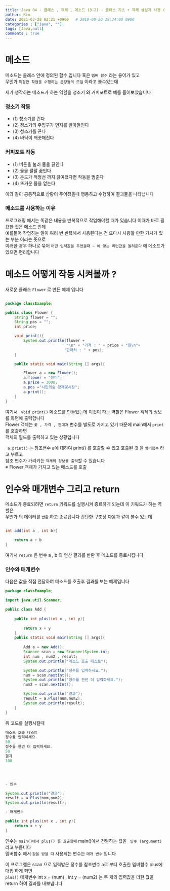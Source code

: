 ```yaml
---
title: Java 04 - 클래스 , 객체 , 메소드 (3-2) - 클래스 기초 + 객체 생성과 사용 (2)
author: Kim
date: 2021-03-28 02:21 +0900   # 2019-08-20 19:34:00 0900
categories : ["Java", ""]
tags: [Java,null]
comments : true
---
```


# 메소드

메소드는 클래스 안에 정의된 함수 입니다 혹은 ``` 멤버 함수 ``` 라는 용어가 있고<br>
무언가 ``` 특정한 작업을 수행하는 문장들의 모임 ``` 이라고 볼수있는데<br>

제가 생각하는 메소드가 하는 역할을 청소기 와 커피포트로 예를 들어보았습니다<br>

### 청소기 작동

* (1) 청소기를 킨다
* (2) 청소기의 주입구가 먼지를 빨아들인다
* (3) 청소기를 끈다
* (4) 바닥이 깨끗해진다

### 커피포트 작동

* (1) 버튼을 눌러 물을 끓인다
* (2) 물을 팔팔 끓인다
* (3) 온도가 적정선 까지 끓여졌다면 작동을 멈춘다
* (4) 뜨거운 물을 얻는다

이와 같이 공통적으로 상황이 주어졌을때 행동하고 수행하여 결과물을 나타냅니다<br>

### 메소드를 사용하는 이유

프로그래밍 에서는 똑같은 내용을 반복적으로 작업해야할 때가 있습니다 이때가 바로 필요한 것은 메소드 인데<br>
예를들어 작업하는 일이 여러 번 반복해서 사용된다는 건 또다시 사용할 만한 가치가 있는 부분 이라는 뜻으로<br>
이러한 경우  하나로 묶어 ``` 어떤 입력값을 주었을때 ~ 에 맞는 리턴값을 돌려준다 ``` 에 메소드가 있으면 편리합니다<br> 



# 메소드 어떻게 작동 시켜볼까 ? 

새로운 클래스 ``` Flower ``` 로 만든 예제 입니다<br>

```java

package classExample;

public class Flower {
    String flower = "";
    String pos = "";
    int price;

    void print(){
        System.out.println(flower +
                           "\n" + "가격 : " + price + "원\n"+
                          "판매처 : " + pos);
    }

    public static void main(String [] args){

        Flower a = new Flower();
        a.flower = "장미";
        a.price = 3000;
        a.pos ="시민의숲 양재꽃시장";
        a.print();
    }
}
```
여기서 ``` void print()``` 메소드를 만들었는데 이것이 하는 역할은 Flower 객체의 정보를 화면에 출력합니다<br>
Flower 객체는 ```꽃 , 가격 , 판매처``` 변수를 별도로 가지고 있기 때문에 main에서 ``` print ``` 를 호출하면<br>
객체의 필드를 출력하고 있는 상황입니다<br>

``` a.print()``` 는 참조변수 a에 대하여 print() 를 호출할 수 있고 호출된 것 을 ```멤버함수``` 라고 부르고<br>
참조 변수가 가리키는 ```객체의 정보를 출력```할 수 있습니다<br>
※ Flower 객체가 가지고 있는 메소드를 호출<br>

# 인수와 매개변수 그리고 return

메소드가 종료되려면 ``` return ``` 키워드를 실행시켜 종료하게 되는데 이 키워드가 하는 역할은<br>
무언가 의 데이터를 ``` 반환 ``` 하고 종료됩니다 간단한 구조상 다음과 같이 볼수 있는데<br>

```java

int add(int a , int b){

    return a + b
}
```
여기서 ``` return ``` 은 변수 a , b 의 연산 결과를 반환 후 메소드를 종료시킵니다<br>

### 인수와 매개변수

다음은 값을 직접 전달하여 메소드를 호출후 결과를 보는 예제입니다<br>

```java
package classExample;

import java.util.Scanner;

public class Add {
    
    public int plus(int x , int y){
       
        return x + y
    }
    public static void main(String [] args){
        
        Add a = new Add();
        Scanner scan = new Scanner(System.in);
        int num , num2 , result;
        System.out.println("메소드 호출 테스트");

        System.out.println("정수를 입력하세요.");
        num = scan.nextInt();
        System.out.println("정수를 한번 더 입력하세요.");
        num2 = scan.nextInt();

        System.out.println("결과");
        result = a.Plus(num,num2);
        System.out.println(result);
    }
}
```
위 코드를 실행시킬때<br>

```java
메소드 호출 테스트
정수를 입력하세요.
50
정수를 한번 더 입력하세요.
50
결과
100
```
<br>

```java

- 인수

System.out.println("결과");
result = a.Plus(num,num2);
System.out.println(result);

- 매개변수

public int plus(int x , int y){
    return x + y
}
```

인수는 ``` main()에서 plus() 를 호출할때 ``` main()에서 전달하는 값을 ``` 인수 (argument)``` 라고 부릅니다<br>
멤버함수 에서 ```값을 받을 때``` 사용되는 변수는 ```매개 변수``` 입니다<br>

이 프로그램은 scan 으로 입력받은 정수를 참조변수 a로 부터 호출한 멤버함수 plus에 대입 하게 되면<br>
```plus()``` 매개변수 int x = (num) , int y = (num2) 는 두 개의 입력값을 더한 값을 return 하여 결과를 내보냅니다<br>